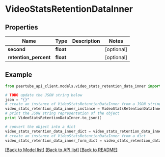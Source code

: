 # VideoStatsRetentionDataInner


## Properties
Name | Type | Description | Notes
------------ | ------------- | ------------- | -------------
**second** | **float** |  | [optional] 
**retention_percent** | **float** |  | [optional] 

## Example

```python
from peertube_api_client.models.video_stats_retention_data_inner import VideoStatsRetentionDataInner

# TODO update the JSON string below
json = "{}"
# create an instance of VideoStatsRetentionDataInner from a JSON string
video_stats_retention_data_inner_instance = VideoStatsRetentionDataInner.from_json(json)
# print the JSON string representation of the object
print VideoStatsRetentionDataInner.to_json()

# convert the object into a dict
video_stats_retention_data_inner_dict = video_stats_retention_data_inner_instance.to_dict()
# create an instance of VideoStatsRetentionDataInner from a dict
video_stats_retention_data_inner_form_dict = video_stats_retention_data_inner.from_dict(video_stats_retention_data_inner_dict)
```
[[Back to Model list]](../README.md#documentation-for-models) [[Back to API list]](../README.md#documentation-for-api-endpoints) [[Back to README]](../README.md)


